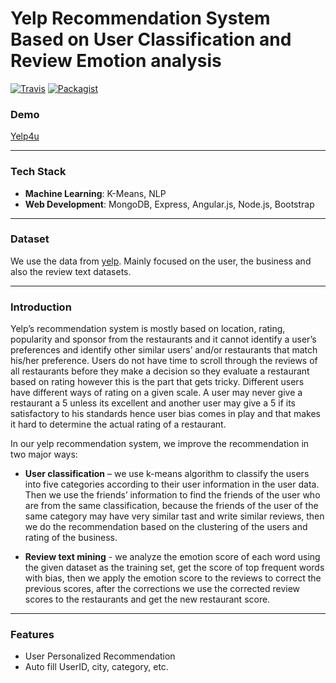 # Yelp Recommendation System Based on User Classification and Review Emotion analysis
[![Travis](https://img.shields.io/travis/rust-lang/rust.svg)]()
[![Packagist](https://img.shields.io/packagist/l/doctrine/orm.svg)]()
### Demo

[Yelp4u](http://45.55.164.248:3000)

***

### Tech Stack
* **Machine Learning**: K-Means, NLP  
* **Web Development**: MongoDB, Express, Angular.js, Node.js, Bootstrap

***

### Dataset

We use the data from [yelp](https://www.yelp.com/dataset). Mainly focused on the user, the business and also the review text datasets.

***


### Introduction


Yelp’s recommendation system is mostly based on location, rating, popularity and sponsor from the restaurants and it cannot identify a user’s preferences and identify other similar users’ and/or restaurants that match his/her preference. Users do not have time to scroll through the reviews of all restaurants before they make a decision so they evaluate a restaurant based on rating however this is the part that gets tricky. Different users have different ways of rating on a given scale. A user may never give a restaurant a 5 unless its excellent and another user may give a 5 if its satisfactory to his standards hence user bias comes in play and that makes it hard to determine the actual rating of a restaurant.


In our yelp recommendation system, we improve the recommendation in two major ways:
    
* **User classification** – we use k-means algorithm to classify the users into five categories according to their user information in the user data. Then we use the friends’ information to find the friends of the user who are from the same classification, because the friends of the user of the same category may have very similar tast and write similar reviews, then we do the recommendation based on the clustering of the users and rating of the business.   
 
* **Review text mining** - we analyze the emotion score of each word using the given dataset as the training set, get the score of top frequent words with bias, then we apply the emotion score to the reviews to correct the previous scores, after the corrections we use the corrected review scores to the restaurants and get the new restaurant score.

***

### Features

* User Personalized Recommendation
* Auto fill UserID, city, category, etc.

